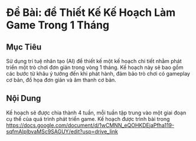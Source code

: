 # Đề Bài: để Thiết Kế Kế Hoạch Làm Game Trong 1 Tháng

## Mục Tiêu

Sử dụng trí tuệ nhân tạo (AI) để thiết kế một kế hoạch chi tiết nhằm phát triển một trò chơi đơn giản trong vòng 1 tháng. Kế hoạch này sẽ bao gồm các bước từ khâu ý tưởng đến khi phát hành, đảm bảo trò chơi có gameplay cơ bản, đồ họa đơn giản và âm thanh cơ bản.

## Nội Dung

Kế hoạch sẽ được chia thành 4 tuần, mỗi tuần tập trung vào một giai đoạn cụ thể của quá trình phát triển game.
Kế hoạch được trình bài trong https://docs.google.com/document/d/1wCMNN_eQOHKDEjaPfha119-sqfmAIplbvaMSc9SAGUY/edit?usp=drive_link
